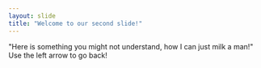 ```yaml
---
layout: slide
title: "Welcome to our second slide!"
---
```

"Here is something you might not understand, how I can just milk a man!"
Use the left arrow to go back!
